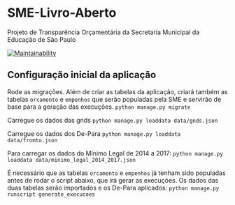 # SME-Livro-Aberto
Projeto de Transparência Orçamentária da Secretaria Municipal da Educação de São Paulo

[![Maintainability](https://api.codeclimate.com/v1/badges/e03a41104c1e2a928c2e/maintainability)](https://codeclimate.com/github/prefeiturasp/SME-Livro-Aberto/maintainability)

## Configuração inicial da aplicação

Rode as migrações. Além de criar as tabelas da aplicação, criará também as tabelas `orcamento` e `empenhos` que serão populadas pela SME e servirão de base para a geração das execuções.
`python manage.py migrate`

Carregue os dados das gnds
`python manage.py loaddata data/gnds.json`

Carregue os dados dos De-Para
`python manage.py loaddata data/fromto.json`

Para carregar os dados do Mínimo Legal de 2014 a 2017:
`python manage.py loaddata data/minimo_legal_2014_2017.json`

É necessário que as tabelas `orcamento` e `empenhos` já tenham sido populadas antes de rodar o script abaixo, que irá gerar as execuções. Os dados das duas tabelas serão importados e os De-Para aplicados:
`python manage.py runscript generate_execucoes`
